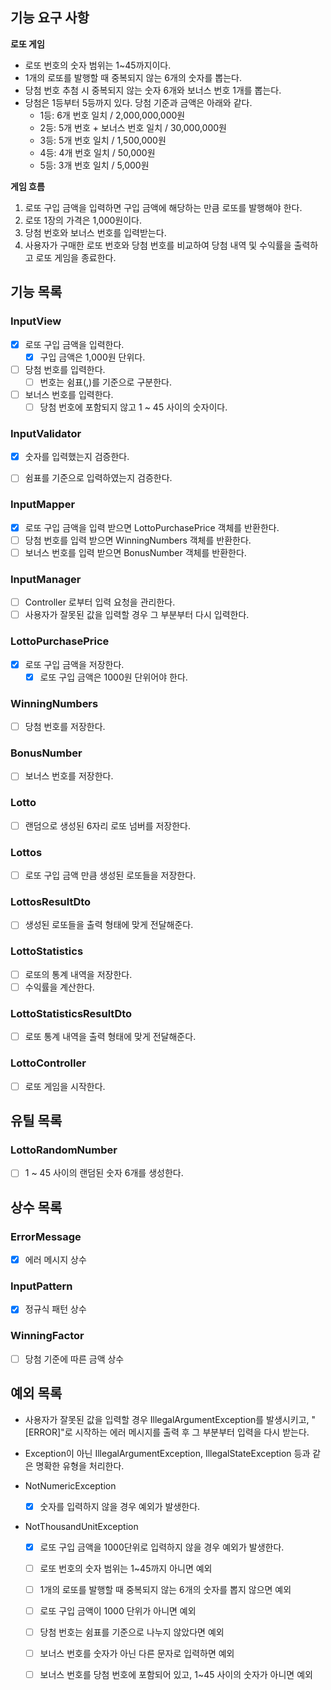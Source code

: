## 기능 요구 사항

**로또 게임**

- 로또 번호의 숫자 범위는 1~45까지이다.
- 1개의 로또를 발행할 때 중복되지 않는 6개의 숫자를 뽑는다.
- 당첨 번호 추첨 시 중복되지 않는 숫자 6개와 보너스 번호 1개를 뽑는다.
- 당첨은 1등부터 5등까지 있다. 당첨 기준과 금액은 아래와 같다.
    - 1등: 6개 번호 일치 / 2,000,000,000원
    - 2등: 5개 번호 + 보너스 번호 일치 / 30,000,000원
    - 3등: 5개 번호 일치 / 1,500,000원
    - 4등: 4개 번호 일치 / 50,000원
    - 5등: 3개 번호 일치 / 5,000원

**게임 흐름**

1. 로또 구입 금액을 입력하면 구입 금액에 해당하는 만큼 로또를 발행해야 한다.
2. 로또 1장의 가격은 1,000원이다.
3. 당첨 번호와 보너스 번호를 입력받는다. 
4. 사용자가 구매한 로또 번호와 당첨 번호를 비교하여 당첨 내역 및 수익률을 출력하고 로또 게임을 종료한다.

## 기능 목록

### InputView
- [x] 로또 구입 금액을 입력한다.
  - [x] 구입 금액은 1,000원 단위다.
- [ ] 당첨 번호를 입력한다.
  - [ ] 번호는 쉼표(,)를 기준으로 구분한다.
- [ ] 보너스 번호를 입력한다.
  - [ ] 당첨 번호에 포함되지 않고 1 ~ 45 사이의 숫자이다.

### InputValidator
- [x] 숫자를 입력했는지 검증한다.
- [ ] 쉼표를 기준으로 입력하였는지 검증한다.


### InputMapper 
- [x] 로또 구입 금액을 입력 받으면 LottoPurchasePrice 객체를 반환한다.
- [ ] 당첨 번호를 입력 받으면 WinningNumbers 객체를 반환한다.
- [ ] 보너스 번호를 입력 받으면 BonusNumber 객체를 반환한다.

### InputManager
- [ ] Controller 로부터 입력 요청을 관리한다.
- [ ] 사용자가 잘못된 값을 입력할 경우 그 부분부터 다시 입력한다.

### LottoPurchasePrice
- [x] 로또 구입 금액을 저장한다.
  - [x] 로또 구입 금액은 1000원 단위어야 한다.

### WinningNumbers
- [ ] 당첨 번호를 저장한다.

### BonusNumber
- [ ] 보너스 번호를 저장한다.

### Lotto 
- [ ] 랜덤으로 생성된 6자리 로또 넘버를 저장한다.

### Lottos
- [ ] 로또 구입 금액 만큼 생성된 로또들을 저장한다.

### LottosResultDto
- [ ] 생성된 로또들을 출력 형태에 맞게 전달해준다.

### LottoStatistics
- [ ] 로또의 통계 내역을 저장한다.
- [ ] 수익률을 계산한다.

### LottoStatisticsResultDto
- [ ] 로또 통계 내역을 출력 형태에 맞게 전달해준다.

### LottoController
- [ ] 로또 게임을 시작한다.

## 유틸 목록

### LottoRandomNumber
- [ ] 1 ~ 45 사이의 랜덤된 숫자 6개를 생성한다.

## 상수 목록

### ErrorMessage
- [x] 에러 메시지 상수

### InputPattern
- [x] 정규식 패턴 상수

### WinningFactor
- [ ] 당첨 기준에 따른 금액 상수

## 예외 목록

- 사용자가 잘못된 값을 입력할 경우 IllegalArgumentException를 발생시키고, "[ERROR]"로 시작하는 에러 메시지를 출력 후 그 부분부터 입력을 다시 받는다.
- Exception이 아닌 IllegalArgumentException, IllegalStateException 등과 같은 명확한 유형을 처리한다.


- NotNumericException
  - [x] 숫자를 입력하지 않을 경우 예외가 발생한다.
- NotThousandUnitException
  - [x] 로또 구입 금액을 1000단위로 입력하지 않을 경우 예외가 발생한다.

  - [ ] 로또 번호의 숫자 범위는 1~45까지 아니면 예외
  - [ ] 1개의 로또를 발행할 때 중복되지 않는 6개의 숫자를 뽑지 않으면 예외
  - [ ] 로또 구입 금액이 1000 단위가 아니면 예외
  - [ ] 당첨 번호는 쉼표를 기준으로 나누지 않았다면 예외
  - [ ] 보너스 번호를 숫자가 아닌 다른 문자로 입력하면 예외
  - [ ] 보너스 번호를 당첨 번호에 포함되어 있고, 1~45 사이의 숫자가 아니면 예외